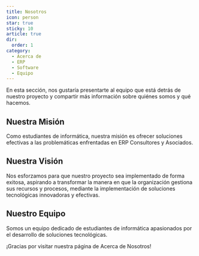 ```yaml
---
title: Nosotros
icon: person
star: true
sticky: 10
article: true
dir:
  order: 1
category:
  - Acerca de
  - ERP
  - Software
  - Equipo
---
```


En esta sección, nos gustaría presentarte al equipo que está detrás de nuestro proyecto y compartir más información sobre quiénes somos y qué hacemos.

## Nuestra Misión

Como estudiantes de informática, nuestra misión es ofrecer soluciones efectivas a las problemáticas enfrentadas en ERP Consultores y Asociados.

## Nuestra Visión

Nos esforzamos para que nuestro proyecto sea implementado de forma exitosa, aspirando a transformar la manera en que la organización gestiona sus recursos y procesos, mediante la implementación de soluciones tecnológicas innovadoras y efectivas.

## Nuestro Equipo

Somos un equipo dedicado de estudiantes de informática apasionados por el desarrollo de soluciones tecnológicas.

¡Gracias por visitar nuestra página de Acerca de Nosotros!
